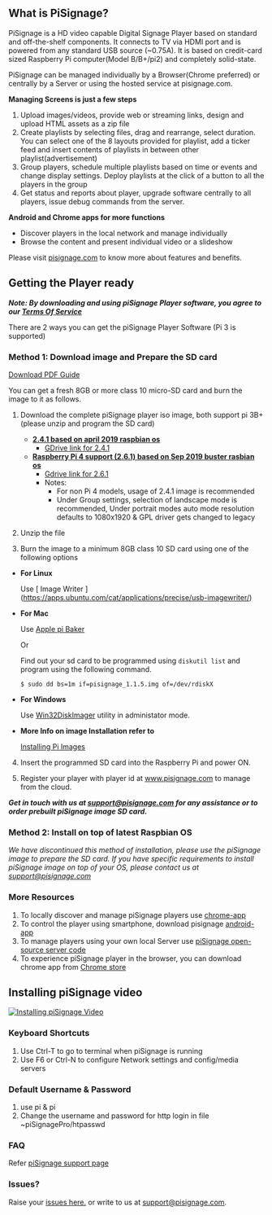 ## What is PiSignage? 

PiSignage is a HD video capable Digital Signage Player based on standard and off-the-shelf 
components. It connects to TV via HDMI port and is powered from any standard USB source (~0.75A). 
It is based on credit-card sized Raspberry Pi computer(Model B/B+/pi2) and completely solid-state. 

PiSignage can be managed individually by a Browser(Chrome preferred) or centrally by a Server or using the hosted 
service at pisignage.com. 

**Managing Screens is just a few steps**
 
1. Upload images/videos, provide web or streaming links, design and upload HTML assets as a zip file
2. Create playlists by selecting files, drag and rearrange, select duration. You can select one of the 8 layouts 
    provided for playlist, add a ticker feed and insert contents of playlists in between other playlist(advertisement)
3. Group players, schedule multiple playlists based on time or events and change display settings. Deploy playlists at the 
    click of a button to all the players in the group
4. Get status and reports about player, upgrade software centrally to all players, issue debug commands from the server.

**Android and Chrome apps for more functions**

- Discover players in the local network and manage individually
- Browse the content and present individual video or a slideshow

Please visit [pisignage.com](https://www.pisignage.com) to know more about features and benefits.

## Getting the Player ready
  
  
***Note: By downloading and using piSignage Player software, you agree to our [Terms Of Service](https://s3.amazonaws.com/pisignage/legal/piSignage-TOS.html)***  
  
  
    
There are 2 ways you can get the piSignage Player Software (Pi 3 is supported)

<a id="basic"></a>
### Method 1: Download image and Prepare the SD card

[Download PDF Guide](https://s3.amazonaws.com/pisignage/pisignage-images/Basic_install.pdf)

You can get a fresh 8GB or more class 10 micro-SD card and burn the image to it as follows.

1. Download the complete piSignage player iso image, both support pi 3B+ (please unzip and program the SD card)
    -  **[ 2.4.1 based on april 2019 raspbian os ](https://s3.amazonaws.com/pisignage/pisignage-images/pisignage_2.4.1.img.zip)**
        -   [GDrive link for 2.4.1](https://drive.google.com/open?id=1auC4LcO-z9md4XtdfXOiDS-atF3jZYkd)
    -  **[Raspberry Pi 4 support (2.6.1) based on Sep 2019 buster rasbian os ](https://pisignage.s3.amazonaws.com/pisignage-images/pisignage_2.6.1.img.zip)**
        -  [Gdrive link for 2.6.1](https://drive.google.com/file/d/1VXnj5Wt2NSZWm4Ea3KxwafEcvkq90Tg8/view?usp=sharing)
        -  Notes:   
            - For non Pi 4 models, usage of 2.4.1 image is recommended  
            - Under Group settings, selection of landscape mode is recommended,  Under portrait modes auto mode resolution
            defaults to 1080x1920 & GPL driver gets changed to legacy

2. Unzip the file 

3. Burn the image to a minimum 8GB class 10 SD card using one of the following options
  
  - **For Linux**

    Use [ Image Writer ] (https://apps.ubuntu.com/cat/applications/precise/usb-imagewriter/)
  
  - **For Mac**

    Use [Apple pi Baker](http://www.tweaking4all.com/hardware/raspberry-pi/macosx-apple-pi-baker/)

    Or 

    Find out your sd card to be programmed using `diskutil list` and program using the following command.
 
    ```
    $ sudo dd bs=1m if=pisignage_1.1.5.img of=/dev/rdiskX   
    ```
  
  - **For Windows**
    
    Use [Win32DiskImager](http://sourceforge.net/projects/win32diskimager/) utility in administator mode.

  - **More Info on image Installation refer to** 
    
    [Installing Pi Images](http://www.raspberrypi.org/documentation/installation/installing-images/README.md)

4. Insert the programmed SD card into the Raspberry Pi and power ON.

5. Register your player with player id at www.pisignage.com to manage from the cloud.

***Get in touch with us at support@pisignage.com for any assistance or to order prebuilt piSignage image SD card.*** 

<a id="advanced"></a>
### Method 2: Install on top of latest Raspbian OS

*We have discontinued this method of installation, please use the piSignage image to prepare the SD card. If 
you have specific requirements to install piSignage image on top of your OS, 
please contact us at support@pisignage.com*

### More Resources

1. To locally discover and manage piSignage players use [chrome-app](https://chrome.google.com/webstore/detail/pisignage-discovery-remot/fngfhanhnojhlclbokgllbejdhnajedo)
2. To control the player using smartphone, download pisignage [android-app](https://play.google.com/store/apps/details?id=com.pisignage.pisignageremote)
3. To manage players using your own local Server use [piSignage open-source server code](https://github.com/colloqi/pisignage-server)
4. To experience piSignage player in the browser, you can download chrome app from [Chrome store](https://chrome.google.com/webstore/detail/pisignage-on-chrome/jakohoehdiplfomnmgpmolbelplkgnpa)

## Installing piSignage video 
 
[![Installing piSignage Video](http://img.youtube.com/vi/0o5cSq3Lwcg/0.jpg)](https://www.youtube.com/channel/UCyeItfgq72JUtzkQgcxYkKg)

### Keyboard Shortcuts 

1. Use Ctrl-T to go to terminal when piSignage is running
2. Use F6 or Ctrl-N to configure Network settings and config/media servers

### Default Username & Password

1. use pi & pi 
2. Change the username and password for http login in file ~piSignagePro/htpasswd


### FAQ

Refer [piSignage support page](https://www.pisignage.com/homepage/support.html)

### Issues?

Raise your [issues here.](https://github.com/colloqi/piSignage/issues) or write to us at support@pisignage.com. 





